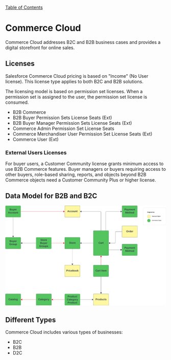 [Table of Contents](../Documentation.md)

# Commerce Cloud

Commerce Cloud addresses B2C and B2B business cases and provides a digital storefront for online sales.

## Licenses
Salesforce Commerce Cloud pricing is based on "Income" (No User license). This license type applies to both B2C and B2B solutions.

The licensing model is based on permission set licenses. When a permission set is assigned to the user, the permission set license is consumed.
- B2B Commerce
- B2B Buyer Permission Sets License Seats (Ext)
- B2B Buyer Manager Permission Sets License Seats (Ext)
- Commerce Admin Permission Set License Seats
- Commerce Merchandiser User Permission Set License Seats (Ext)
- Commerce User (Ext)


### External Users Licenses
For buyer users, a Customer Community license grants minimum access to use B2B Commerce features. Buyer managers or buyers requiring access to other buyers, role-based sharing, reports, and objects beyond B2B Commerce objects need a Customer Community Plus or higher license.

## Data Model for B2B and B2C
![Data Model](../../Images/CTA%20-%20Diagrams%20-%20CC%20-%20B2B%20&%20B2C.png)

## Different Types
Commerce Cloud includes various types of businesses:
- B2C
- B2B
- D2C
